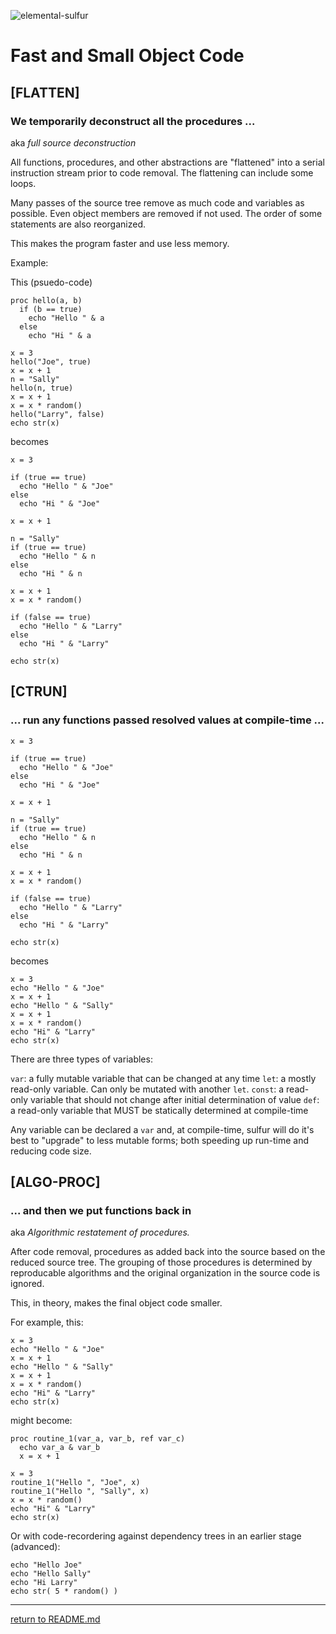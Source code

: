 ![elemental-sulfur](https://upload.wikimedia.org/wikipedia/commons/thumb/8/88/Sulfur_-_El_Desierto_mine%2C_San_Pablo_de_Napa%2C_Daniel_Campos_Province%2C_Potos%C3%AD%2C_Bolivia.jpg/220px-Sulfur_-_El_Desierto_mine%2C_San_Pablo_de_Napa%2C_Daniel_Campos_Province%2C_Potos%C3%AD%2C_Bolivia.jpg "Elemental Sulfer as seen on Wikipedia. Credit: Iifar")

# Fast and Small Object Code

## [FLATTEN]
### We temporarily deconstruct all the procedures ...

aka *full source deconstruction*

All functions, procedures, and other abstractions are "flattened" into a serial instruction stream prior to code removal. The flattening
can include some loops.

Many passes of the source tree remove as much code and variables as possible. Even object members are removed if not used. The order
of some statements are also reorganized.

This makes the program faster and use less memory.

Example:

This (psuedo-code)

```psuedocode
proc hello(a, b)
  if (b == true)
    echo "Hello " & a
  else
    echo "Hi " & a

x = 3
hello("Joe", true)
x = x + 1
n = "Sally"
hello(n, true)
x = x + 1
x = x * random()
hello("Larry", false)
echo str(x)
```

becomes

```psuedocode
x = 3

if (true == true)
  echo "Hello " & "Joe"
else
  echo "Hi " & "Joe"

x = x + 1

n = "Sally"
if (true == true)
  echo "Hello " & n
else
  echo "Hi " & n

x = x + 1
x = x * random()

if (false == true)
  echo "Hello " & "Larry"
else
  echo "Hi " & "Larry"

echo str(x)
```

## [CTRUN]
### ... run any functions passed resolved values at compile-time ...

```psuedocode
x = 3

if (true == true)
  echo "Hello " & "Joe"
else
  echo "Hi " & "Joe"

x = x + 1

n = "Sally"
if (true == true)
  echo "Hello " & n
else
  echo "Hi " & n

x = x + 1
x = x * random()

if (false == true)
  echo "Hello " & "Larry"
else
  echo "Hi " & "Larry"

echo str(x)
```

becomes

```psuedocode
x = 3
echo "Hello " & "Joe"
x = x + 1
echo "Hello " & "Sally"
x = x + 1
x = x * random()
echo "Hi" & "Larry"
echo str(x)
```

There are three types of variables:

`var`: a fully mutable variable that can be changed at any time
`let`: a mostly read-only variable. Can only be mutated with another `let`.
`const`: a read-only variable that should not change after initial determination of value
`def`: a read-only variable that MUST be statically determined at compile-time

Any variable can be declared a `var` and, at compile-time, sulfur will do it's
best to "upgrade" to less mutable forms; both speeding up run-time and reducing
code size.


## [ALGO-PROC]
### ... and then we put functions back in

aka *Algorithmic restatement of procedures.*

After code removal, procedures as added back into the source based on the reduced source tree. The grouping of those procedures is determined by reproducable algorithms and the original organization in the source code is ignored.

This, in theory, makes the final object code smaller.

For example, this:

```psuedocode
x = 3
echo "Hello " & "Joe"
x = x + 1
echo "Hello " & "Sally"
x = x + 1
x = x * random()
echo "Hi" & "Larry"
echo str(x)
```

might become:

```psuedocode
proc routine_1(var_a, var_b, ref var_c)
  echo var_a & var_b
  x = x + 1

x = 3
routine_1("Hello ", "Joe", x)
routine_1("Hello ", "Sally", x)
x = x * random()
echo "Hi" & "Larry"
echo str(x)
```

Or with code-recordering against dependency trees in an earlier stage (advanced):

```psuedocode
echo "Hello Joe"
echo "Hello Sally"
echo "Hi Larry"
echo str( 5 * random() )
```


----

[return to README.md](README.md)